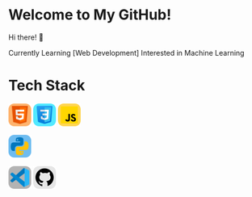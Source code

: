 # Welcome to My GitHub!

Hi there! 👋

Currently Learning [Web Development]
Interested in Machine Learning
# Tech Stack
<img src="Logo/HTML5.png" width="45" height="auto"> <img src="Logo/CSS.png" width = "45" height = "auto"> <img src="Logo/Javascript.png" width="45" height="auto"> 

<img src="Logo/Python.png" width="45" height="auto"> 

<img src="Logo/vscode.png" width="45" height="auto"> <img src="Logo/Github.png" width="45" height="auto"> 

